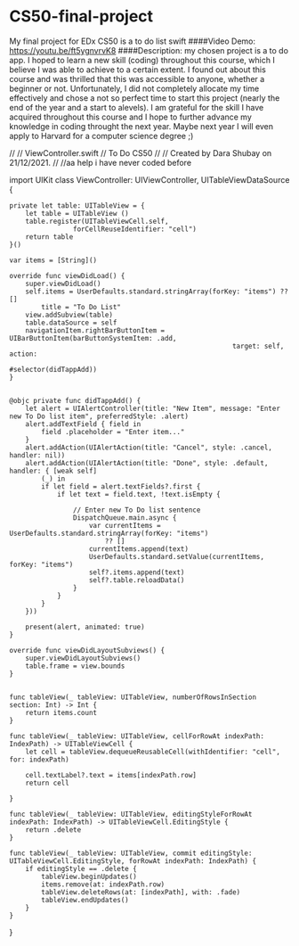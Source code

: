 # CS50-final-project
My final project for EDx CS50 is a to do list swift
####Video Demo: https://youtu.be/ft5ygnvrvK8 
####Description: 
my chosen project is a to do app. I hoped to learn a new skill (coding) throughout this course, which I believe I was able to achieve to a certain extent. I found out about this course and was thrilled that this was accessible to anyone, whether a beginner or not. Unfortunately, I did not completely allocate my time effectively and chose a not so perfect time to start this project (nearly the end of the year and a start to alevels). I am grateful for the skill I have acquired throughout this course and I hope to further advance my knowledge in coding throught the next year. Maybe next year I will even apply to Harvard for a computer science degree ;)


//
//  ViewController.swift
//  To Do CS50
//
//  Created by Dara Shubay on 21/12/2021.
//
//aa help i have never coded before


import UIKit
class ViewController: UIViewController, UITableViewDataSource {

    private let table: UITableView = {
        let table = UITableView ()
        table.register(UITableViewCell.self,
                    forCellReuseIdentifier: "cell")
        return table
    }()
    
    var items = [String]()
    
    override func viewDidLoad() {
        super.viewDidLoad()
        self.items = UserDefaults.standard.stringArray(forKey: "items") ?? []
            title = "To Do List"
        view.addSubview(table)
        table.dataSource = self
        navigationItem.rightBarButtonItem = UIBarButtonItem(barButtonSystemItem: .add,
                                                            target: self, action:
                                                                #selector(didTappAdd))
    }
    
    
    @objc private func didTappAdd() {
        let alert = UIAlertController(title: "New Item", message: "Enter new To Do list item", preferredStyle: .alert)
        alert.addTextField { field in
            field .placeholder = "Enter item..."
        }
        alert.addAction(UIAlertAction(title: "Cancel", style: .cancel, handler: nil))
        alert.addAction(UIAlertAction(title: "Done", style: .default, handler: { [weak self]
            (_) in
            if let field = alert.textFields?.first {
                if let text = field.text, !text.isEmpty {
                    
                    // Enter new To Do list sentence
                    DispatchQueue.main.async {
                        var currentItems = UserDefaults.standard.stringArray(forKey: "items")
                            ?? []
                        currentItems.append(text)
                        UserDefaults.standard.setValue(currentItems, forKey: "items")
                        self?.items.append(text)
                        self?.table.reloadData()
                    }
                }
            }
        }))
        
        present(alert, animated: true)
    }
    
    override func viewDidLayoutSubviews() {
        super.viewDidLayoutSubviews()
        table.frame = view.bounds
    }
    

    func tableView(_ tableView: UITableView, numberOfRowsInSection section: Int) -> Int {
        return items.count
    }
    
    func tableView(_ tableView: UITableView, cellForRowAt indexPath: IndexPath) -> UITableViewCell {
        let cell = tableView.dequeueReusableCell(withIdentifier: "cell", for: indexPath)
        
        cell.textLabel?.text = items[indexPath.row]
        return cell
        
    }
    
    func tableView(_ tableView: UITableView, editingStyleForRowAt indexPath: IndexPath) -> UITableViewCell.EditingStyle {
        return .delete
    }
    
    func tableView(_ tableView: UITableView, commit editingStyle: UITableViewCell.EditingStyle, forRowAt indexPath: IndexPath) {
        if editingStyle == .delete {
            tableView.beginUpdates()
            items.remove(at: indexPath.row)
            tableView.deleteRows(at: [indexPath], with: .fade)
            tableView.endUpdates()
        }
    }
    
}
